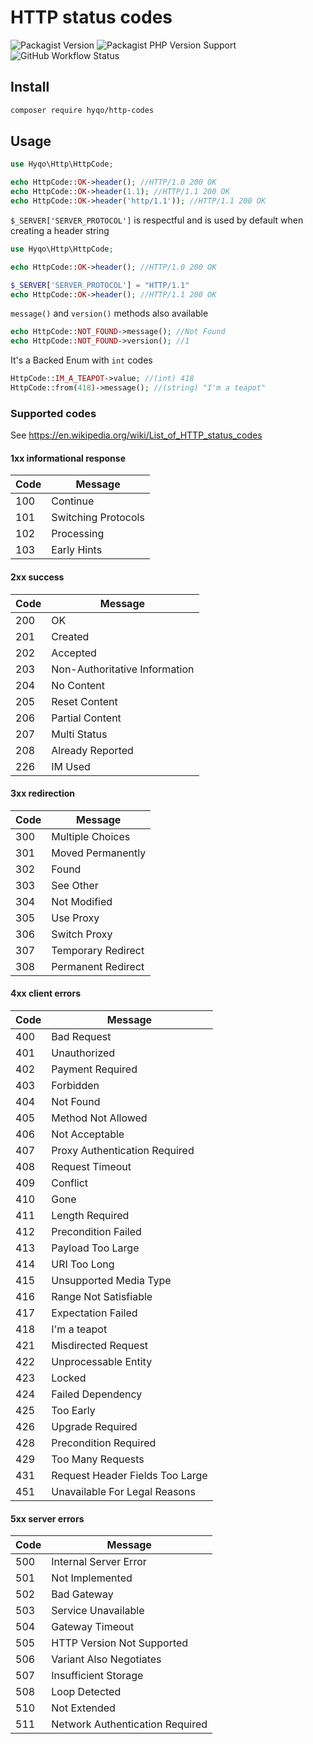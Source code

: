 # HTTP status codes

![Packagist Version](https://img.shields.io/packagist/v/hyqo/http-codes?style=flat-square)
![Packagist PHP Version Support](https://img.shields.io/packagist/php-v/hyqo/http-codes?style=flat-square)
![GitHub Workflow Status](https://img.shields.io/github/actions/workflow/status/hyqo/http-codes/tests.yml?branch=main&label=tests&style=flat-square)

## Install

```sh
composer require hyqo/http-codes
```
## Usage
```php
use Hyqo\Http\HttpCode;

echo HttpCode::OK->header(); //HTTP/1.0 200 OK
echo HttpCode::OK->header(1.1); //HTTP/1.1 200 OK
echo HttpCode::OK->header('http/1.1')); //HTTP/1.1 200 OK
```

`$_SERVER['SERVER_PROTOCOL']` is respectful and is used by default when creating a header string
```php
use Hyqo\Http\HttpCode;

echo HttpCode::OK->header(); //HTTP/1.0 200 OK

$_SERVER['SERVER_PROTOCOL'] = "HTTP/1.1"
echo HttpCode::OK->header(); //HTTP/1.1 200 OK
```

`message()` and `version()` methods also available
```php
echo HttpCode::NOT_FOUND->message(); //Not Found
echo HttpCode::NOT_FOUND->version(); //1
```

It's a Backed Enum with `int` codes 
```php
HttpCode::IM_A_TEAPOT->value; //(int) 418
HttpCode::from(418)->message(); //(string) "I'm a teapot"
```

### Supported codes
See https://en.wikipedia.org/wiki/List_of_HTTP_status_codes

#### 1xx informational response
| Code | Message                         |
|------|---------------------------------|
| 100  | Continue                        |
| 101  | Switching Protocols             |
| 102  | Processing                      |
| 103  | Early Hints                     |

#### 2xx success
| Code | Message                         |
|------|---------------------------------|
| 200  | OK                              |
| 201  | Created                         |
| 202  | Accepted                        |
| 203  | Non-Authoritative Information   |
| 204  | No Content                      |
| 205  | Reset Content                   |
| 206  | Partial Content                 |
| 207  | Multi Status                    |
| 208  | Already Reported                |
| 226  | IM Used                         |

#### 3xx redirection
| Code | Message                         |
|------|---------------------------------|
| 300  | Multiple Choices                |
| 301  | Moved Permanently               |
| 302  | Found                           |
| 303  | See Other                       |
| 304  | Not Modified                    |
| 305  | Use Proxy                       |
| 306  | Switch Proxy                    |
| 307  | Temporary Redirect              |
| 308  | Permanent Redirect              |

#### 4xx client errors
| Code | Message                         |
|------|---------------------------------|
| 400  | Bad Request                     |
| 401  | Unauthorized                    |
| 402  | Payment Required                |
| 403  | Forbidden                       |
| 404  | Not Found                       |
| 405  | Method Not Allowed              |
| 406  | Not Acceptable                  |
| 407  | Proxy Authentication Required   |
| 408  | Request Timeout                 |
| 409  | Conflict                        |
| 410  | Gone                            |
| 411  | Length Required                 |
| 412  | Precondition Failed             |
| 413  | Payload Too Large               |
| 414  | URI Too Long                    |
| 415  | Unsupported Media Type          |
| 416  | Range Not Satisfiable           |
| 417  | Expectation Failed              |
| 418  | I'm a teapot                    |
| 421  | Misdirected Request             |
| 422  | Unprocessable Entity            |
| 423  | Locked                          |
| 424  | Failed Dependency               |
| 425  | Too Early                       |
| 426  | Upgrade Required                |
| 428  | Precondition Required           |
| 429  | Too Many Requests               |
| 431  | Request Header Fields Too Large |
| 451  | Unavailable For Legal Reasons   |

#### 5xx server errors
| Code | Message                         |
|------|---------------------------------|
| 500  | Internal Server Error           |
| 501  | Not Implemented                 |
| 502  | Bad Gateway                     |
| 503  | Service Unavailable             |
| 504  | Gateway Timeout                 |
| 505  | HTTP Version Not Supported      |
| 506  | Variant Also Negotiates         |
| 507  | Insufficient Storage            |
| 508  | Loop Detected                   |
| 510  | Not Extended                    |
| 511  | Network Authentication Required |
